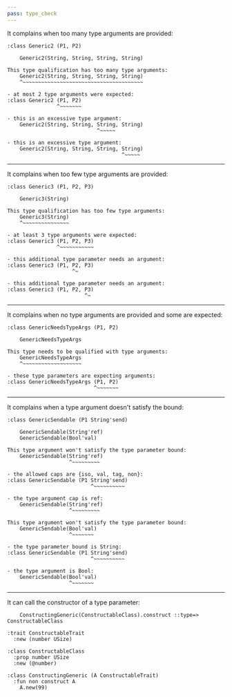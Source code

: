 ```yaml
---
pass: type_check
---
```


It complains when too many type arguments are provided:

```mare
:class Generic2 (P1, P2)
```
```mare
    Generic2(String, String, String, String)
```
```error
This type qualification has too many type arguments:
    Generic2(String, String, String, String)
    ^~~~~~~~~~~~~~~~~~~~~~~~~~~~~~~~~~~~~~~~

- at most 2 type arguments were expected:
:class Generic2 (P1, P2)
                ^~~~~~~~

- this is an excessive type argument:
    Generic2(String, String, String, String)
                             ^~~~~~

- this is an excessive type argument:
    Generic2(String, String, String, String)
                                     ^~~~~~
```

---

It complains when too few type arguments are provided:

```mare
:class Generic3 (P1, P2, P3)
```
```mare
    Generic3(String)
```
```error
This type qualification has too few type arguments:
    Generic3(String)
    ^~~~~~~~~~~~~~~~

- at least 3 type arguments were expected:
:class Generic3 (P1, P2, P3)
                ^~~~~~~~~~~~

- this additional type parameter needs an argument:
:class Generic3 (P1, P2, P3)
                     ^~

- this additional type parameter needs an argument:
:class Generic3 (P1, P2, P3)
                         ^~
```

---

It complains when no type arguments are provided and some are expected:

```mare
:class GenericNeedsTypeArgs (P1, P2)
```
```mare
    GenericNeedsTypeArgs
```
```error
This type needs to be qualified with type arguments:
    GenericNeedsTypeArgs
    ^~~~~~~~~~~~~~~~~~~~

- these type parameters are expecting arguments:
:class GenericNeedsTypeArgs (P1, P2)
                            ^~~~~~~~
```

---

It complains when a type argument doesn't satisfy the bound:

```mare
:class GenericSendable (P1 String'send)
```
```mare
    GenericSendable(String'ref)
    GenericSendable(Bool'val)
```
```error
This type argument won't satisfy the type parameter bound:
    GenericSendable(String'ref)
                    ^~~~~~~~~~

- the allowed caps are {iso, val, tag, non}:
:class GenericSendable (P1 String'send)
                           ^~~~~~~~~~~

- the type argument cap is ref:
    GenericSendable(String'ref)
                    ^~~~~~~~~~
```
```error
This type argument won't satisfy the type parameter bound:
    GenericSendable(Bool'val)
                    ^~~~~~~~

- the type parameter bound is String:
:class GenericSendable (P1 String'send)
                           ^~~~~~~~~~~

- the type argument is Bool:
    GenericSendable(Bool'val)
                    ^~~~~~~~
```

---

It can call the constructor of a type parameter:

```mare
    ConstructingGeneric(ConstructableClass).construct ::type=> ConstructableClass
```
```mare
:trait ConstructableTrait
  :new (number USize)

:class ConstructableClass
  :prop number USize
  :new (@number)

:class ConstructingGeneric (A ConstructableTrait)
  :fun non construct A
    A.new(99)
```
